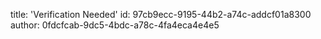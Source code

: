title: 'Verification Needed'
id: 97cb9ecc-9195-44b2-a74c-addcf01a8300
author: 0fdcfcab-9dc5-4bdc-a78c-4fa4eca4e4e5
